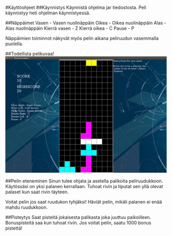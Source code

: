 #Käyttöohjeet
##Käynnistys
Käynnistä ohjelma jar tiedostosta.
Peli käynnistyy heti ohjelman käynnistyessä.

##Näppäimet
Vasen - Vasen nuolinäppäin
Oikea - Oikea nuolinäppäin
Alas - Alas nuolinäppäin
Kierrä vasen - Z
Kierrä oikea - C
Pause - P

Näppäimien toiminnot näkyvät myös pelin aikana peliruudun vasemmalla puolella.

##Todellista pelikuvaa!
![Pelinakyma](Dokumentaatio/pelinakyma.png)

##Pelin eteneminen
Sinun tulee ohjata ja asetella palikoita peliruudukkoon. Käytössäsi on yksi palanen kerrallaan. Tuhoat rivin ja tiputat sen yllä olevat palaset kun saat rivin täyteen. 

Voitat pelin jos saat ruudukon tyhjäksi!
Häviät pelin, mikäli palanen ei enää mahdu ruudukkoon.

##Pisteytys
Saat pisteitä jokaisesta palikasta joka juuttuu paikoilleen. Bonuspisteitä saa kun tuhoat rivin. Jos voitat pelin, saatu 1000 bonus pistettä!
